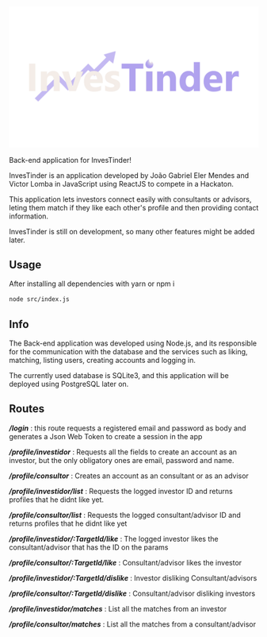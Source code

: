 ![](https://raw.githubusercontent.com/JoaoEler/InvestinderFrontend/master/investinder/src/assets/logo.png)

Back-end application for InvesTinder!

InvesTinder is an application developed by João Gabriel Eler Mendes and Victor Lomba in JavaScript using ReactJS to compete in a Hackaton.

This application lets investors connect easily with consultants or advisors, leting them match if they like each other's profile and then providing contact information.

InvesTinder is still on development, so many other features might be added later.

## Usage

After installing all dependencies with yarn or npm i

```bash
node src/index.js
```

## Info

The Back-end application was developed using Node.js, and its responsible for the communication with the database and the services such
as liking, matching, listing users, creating accounts and logging in.

The currently used database is SQLite3, and this application will be deployed using PostgreSQL later on. 

## Routes 

***/login*** : this route requests a registered email and password as body and generates a Json Web Token to create a session in the app

***/profile/investidor*** : Requests all the fields to create an account as an investor, but the only obligatory ones are email, password and name.

***/profile/consultor*** : Creates an account as an consultant or as an advisor

***/profile/investidor/list*** : Requests the logged investor ID and returns profiles that he didnt like yet.

***/profile/consultor/list*** : Requests the logged consultant/advisor ID and returns profiles that he didnt like yet

***/profile/investidor/:TargetId/like*** : The logged investor likes the consultant/advisor that has the ID on the params

***/profile/consultor/:TargetId/like*** : Consultant/advisor likes the investor

***/profile/investidor/:TargetId/dislike*** : Investor disliking Consultant/advisors

***/profile/consultor/:TargetId/dislike*** : Consultant/advisor disliking investors

***/profile/investidor/matches*** : List all the matches from an investor

***/profile/consultor/matches*** : List all the matches from a consultant/advisor
